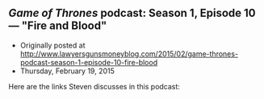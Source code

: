 ## <em>Game of Thrones</em> podcast: Season 1, Episode 10 — "Fire and Blood"

 * Originally posted at http://www.lawyersgunsmoneyblog.com/2015/02/game-thrones-podcast-season-1-episode-10-fire-blood
 * Thursday, February 19, 2015

Here are the links Steven discusses in this podcast: